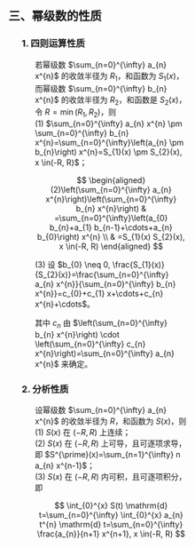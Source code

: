 <div style="float: left; width: 64%; padding: 1%;">

## 三、幂级数的性质

<ul>

### 1. 四则运算性质

<ul>

若幂级数 $\sum_{n=0}^{\infty} a_{n} x^{n}$ 的收敛半径为 $R_{1}$，和函数为 $S_{1}(x)$，而幂级数 $\sum_{n=0}^{\infty} b_{n} x^{n}$ 的收敛半径为 $R_{2}$，和函数是 $S_{2}(x)$，令 $R=\min \left(R_{1}, R_{2}\right)$，则  
(1) $\sum_{n=0}^{\infty} a_{n} x^{n} \pm \sum_{n=0}^{\infty} b_{n} x^{n}=\sum_{n=0}^{\infty}\left(a_{n} \pm b_{n}\right) x^{n}=S_{1}(x) \pm S_{2}(x), x \in(-R, R)$；  

$$
\begin{aligned}
(2)\left(\sum_{n=0}^{\infty} a_{n} x^{n}\right)\left(\sum_{n=0}^{\infty} b_{n} x^{n}\right) & =\sum_{n=0}^{\infty}\left(a_{0} b_{n}+a_{1} b_{n-1}+\cdots+a_{n} b_{0}\right) x^{n} \\
& =S_{1}(x) S_{2}(x), x \in(-R, R)
\end{aligned}
$$

(3) 设 $b_{0} \neq 0, \frac{S_{1}(x)}{S_{2}(x)}=\frac{\sum_{n=0}^{\infty} a_{n} x^{n}}{\sum_{n=0}^{\infty} b_{n} x^{n}}=c_{0}+c_{1} x+\cdots+c_{n} x^{n}+\cdots$。  

其中 $c_{n}$ 由 $\left(\sum_{n=0}^{\infty} b_{n} x^{n}\right) \cdot \left(\sum_{n=0}^{\infty} c_{n} x^{n}\right)=\sum_{n=0}^{\infty} a_{n} x^{n}$ 来确定。

</ul>

### 2. 分析性质

<ul>

设幂级数 $\sum_{n=0}^{\infty} a_{n} x^{n}$ 的收敛半径为 $R$，和函数为 $S(x)$，则  
(1) $S(x)$ 在 $(-R, R)$ 上连续；  
(2) $S(x)$ 在 $(-R, R)$ 上可导，且可逐项求导，即 $S^{\prime}(x)=\sum_{n=1}^{\infty} n a_{n} x^{n-1}$；  
(3) $S(x)$ 在 $(-R, R)$ 内可积，且可逐项积分，即  

$$
\int_{0}^{x} S(t) \mathrm{d} t=\sum_{n=0}^{\infty} \int_{0}^{x} a_{n} t^{n} \mathrm{d} t=\sum_{n=0}^{\infty} \frac{a_{n}}{n+1} x^{n+1}, x \in(-R, R)
$$

</ul>

</ul>
</div>
<div style="float: right; width: 26%; padding: 1%;">

</div>
<div style="clear: both;"></div>
